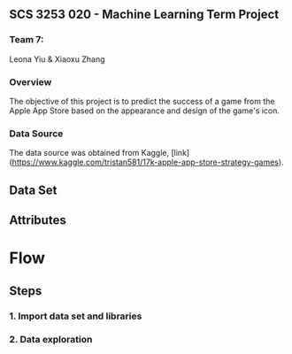 ## SCS 3253 020 - Machine Learning Term Project
### Team 7: 
Leona Yiu & Xiaoxu Zhang

### Overview
The objective of this project is to predict the success of a game from the Apple App Store based on the appearance and design of the game's icon.

### Data Source
The data source was obtained from Kaggle, [link] (https://www.kaggle.com/tristan581/17k-apple-app-store-strategy-games).


## Data Set

## Attributes

# Flow

## Steps

### 1. Import data set and libraries

### 2. Data exploration


